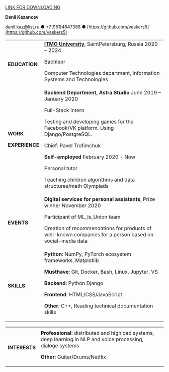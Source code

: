 [LINK FOR DOWNLOADING](https://clck.ru/YFpeT)

**Danil Kazancev**

danil.kaz@list.ru ● +7(951)4847388 ● [https://github.com/vaskers5](https://github.com/vaskers5)


<table>
  <tr>
   <td><strong>EDUCATION</strong>
   </td>
   <td><strong><a href="http://www.example.com/my-university">ITMO University</a></strong>, Saint­Petersburg, Russia	2020 – 2024
<p>
Bachleor
<p>
Computer Technologies department, Information Systems and Technologies
   </td>
  </tr>
  <tr>
   <td><strong>WORK</strong>
<p>
<strong>EXPERIENCE</strong>
   </td>
   <td><strong>Backend Department, Astra Studio</strong>	June 2019 – January 2020
<p>
Full-Stack Intern
<p>
Testing and developing games for the Facebook/VK platform. Using Django/PostgreSQL.
<p>
Chief: Pavel Trofimchuk
<p>
<strong>Self-employed                                                                                                        </strong> February 2020 - Now
<p>
Personal tutor 
<p>
Teaching children algorithms and data structures/math Olympiads
   </td>
  </tr>
  <tr>
   <td><strong>EVENTS</strong>
   </td>
   <td><strong>Digital services for personal assistants</strong>, Prize winner                                                   November 2020
<p>
Participant of ML_Is_Union team
<p>
Creation of recommendations for products of well-known companies for a person based on social-media data
   </td>
  </tr>
  <tr>
   <td><strong>SKILLS</strong>
   </td>
   <td><strong>Python</strong>: NumPy, PyTorch ecosystem frameworks, Matplotlib
<p>
<strong>Must­have</strong>: Git, Docker, Bash, Linux, Jupyter, VS
<p>
<strong>Backend</strong>: Python Django
<p>
<strong>Frontend</strong>: HTML/CSS/JavaScript
<p>
<strong>Other</strong>: C++, Reading technical documentation skills
   </td>
  </tr>
</table>



<table>
  <tr>
   <td>
   </td>
   <td>
   </td>
  </tr>
  <tr>
   <td><strong>INTERESTS</strong>
   </td>
   <td><strong>  Professional</strong>: distributed and highload systems, deep learning in NLP and voice processing, dialoge systems 
<p>
<strong>  Other</strong>: Guitar/Drums/Netflix
   </td>
  </tr>
</table>
